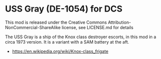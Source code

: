# USS Gray (DE-1054) for DCS

This mod is released under the Creative Commons Attribution-NonCommercial-ShareAlike license, see LICENSE.md for details

The USS Gray is a ship of the Knox class destroyer escorts, in this mod in a circa 1973 version. It is a variant with a SAM battery at the aft.

* https://en.wikipedia.org/wiki/Knox-class_frigate
